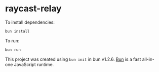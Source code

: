 # raycast-relay

To install dependencies:

```bash
bun install
```

To run:

```bash
bun run 
```

This project was created using `bun init` in bun v1.2.6. [Bun](https://bun.sh) is a fast all-in-one JavaScript runtime.

